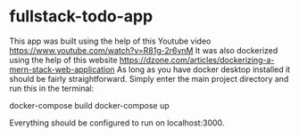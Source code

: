 # fullstack-todo-app

This app was built using the help of this Youtube video https://www.youtube.com/watch?v=R81g-2r6ynM
It was also dockerized using the help of this website https://dzone.com/articles/dockerizing-a-mern-stack-web-application
As long as you have docker desktop installed it should be fairly straightforward. Simply enter the main project directory and run this in the terminal: 

docker-compose
build docker-compose up 

Everything should be configured to run on localhost:3000.

